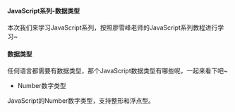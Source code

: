 #### JavaScript系列-数据类型

本次我们来学习JavaScript系列，按照廖雪峰老师的JavaScript系列教程进行学习~

#### 数据类型

任何语言都需要有数据类型，那个JavaScript数据类型有哪些呢，一起来看下吧~

- Number数字类型

JavaScript的Number数字类型，支持整形和浮点型。